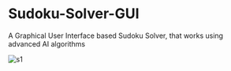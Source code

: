 # Sudoku-Solver-GUI
A Graphical User Interface based Sudoku Solver, that works using advanced AI algorithms

![s1](https://user-images.githubusercontent.com/64016811/155738465-f5eb8e91-baec-4763-bb5a-85ecaab4597c.jpg)


